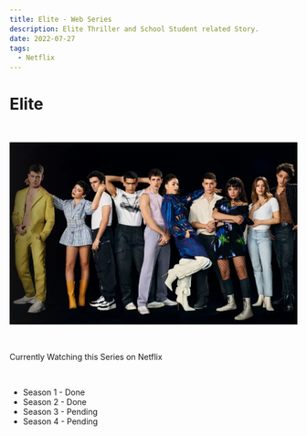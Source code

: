 ```yaml
---
title: Elite - Web Series
description: Elite Thriller and School Student related Story.
date: 2022-07-27
tags: 
  - Netflix
---
```


# Elite

<br />

![Elite - Web Series](/img/elite.webp)

<br />

Currently Watching this Series on Netflix

<br />

- Season 1 - Done
- Season 2 - Done
- Season 3 - Pending
- Season 4 - Pending

<br />
